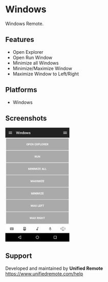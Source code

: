 # Windows
Windows Remote.

## Features
*  Open Explorer
*  Open Run Window
*  Minimize all Windows
*  Minimize/Maximize Window
*  Maximize Window to Left/Right

## Platforms
* Windows

## Screenshots
<img src="screen.png" width="200" />

## Support
Developed and maintained by **Unified Remote**  
https://www.unifiedremote.com/help